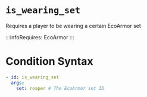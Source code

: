 # `is_wearing_set`

Requires a player to be wearing a certain EcoArmor set

:::infoRequires:
EcoArmor
:::

# Condition Syntax
```yaml
- id: is_wearing_set
  args:
    set: reaper # The EcoArmor set ID
```
